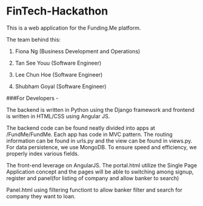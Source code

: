 # FinTech-Hackathon

This is a web application for the Funding.Me platform.

The team behind this:

1. Fiona Ng (Business Development and Operations)

2. Tan See Youu (Software Engineer)

3. Lee Chun Hoe (Software Engineer)

4. Shubham Goyal (Software Engineer)

###For Developers -

The backend is written in Python using the Django framework and frontend is written in HTML/CSS using Angular JS.

The backend code can be found neatly divided into apps at /FundMe/FundMe. Each app has code in MVC pattern. The routing information can be found in urls.py and the view can be found in views.py. For data persistence, we use MongoDB. To ensure speed and efficiency, we properly index various fields.

The front-end leverage on AngularJS. The portal.html utilize the Single Page Application concept and the pages will be able to switching among signup, register and panel(for listing of company and allow banker to search)

Panel.html using filtering functiont to allow banker filter and search for company they want to loan. 

